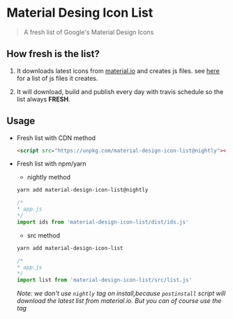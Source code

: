 # Material Desing Icon List

> A fresh list of Google's Material Design Icons

## How fresh is the list?
1. It downloads latest icons from [material.io](https://material.io/tools/icons/) and creates js files. see [here](https://unpkg.com/material-design-icon-list@nightly/dist/) for a list of js files it creates.

2. It will download, build and publish every day with travis schedule so the list always **FRESH**.

## Usage

- Fresh list with CDN method

  ```html
  <script src="https://unpkg.com/material-design-icon-list@nightly"></script>
  ```

- Fresh list with npm/yarn

  - nightly method

  ```sh
  yarn add material-design-icon-list@nightly
  ```

  ```js
  /*
  * app.js
  */
  import ids from 'material-design-icon-list/dist/ids.js'
  ```

  - src method

  ```sh
  yarn add material-design-icon-list
  ```

  ```js
  /*
  * app.js
  */
  import list from 'material-design-icon-list/src/list.js'
  ```

  _Note: we don't use `nightly` tag on install,because `postinstall` script will download the latest list from material.io. But you can of course use the tag_
